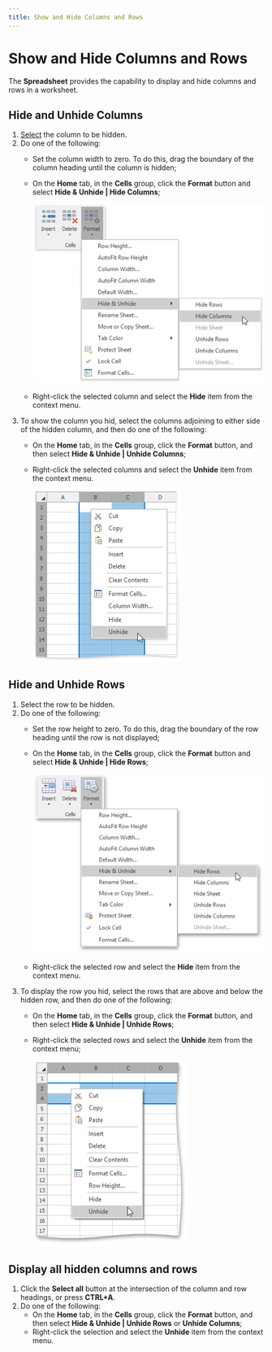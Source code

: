 ```yaml
---
title: Show and Hide Columns and Rows
---
```

# Show and Hide Columns and Rows
The **Spreadsheet** provides the capability to display and hide columns and rows in a worksheet.

## Hide and Unhide Columns
1. [Select](../editing-cells/select-cells-or-cell-content.md) the column to be hidden.
2. Do one of the following:
	* Set the column width to zero. To do this, drag the boundary of the column heading until the column is hidden;
	* On the **Home** tab, in the **Cells** group, click the **Format** button and select **Hide &amp; Unhide | Hide Columns**;
		
		![HideColumns.png](../../../images/img21241.png)
	* Right-click the selected column and select the **Hide** item from the context menu.
3. To show the column you hid, select the columns adjoining to either side of the hidden column, and then do one of the following:
	* On the **Home** tab, in the **Cells** group, click the **Format** button, and then select **Hide &amp; Unhide | Unhide Columns**;
	* Right-click the selected columns and select the **Unhide** item from the context menu.
		
		![UnhideColumn.png](../../../images/img21245.png)

## Hide and Unhide Rows
1. Select the row to be hidden.
2. Do one of the following:
	* Set the row height to zero. To do this, drag the boundary of the row heading until the row is not displayed;
	* On the **Home** tab, in the **Cells** group, click the **Format** button and select **Hide &amp; Unhide | Hide Rows**;
		
		![HideRows.png](../../../images/img21246.png)
	* Right-click the selected row and select the **Hide** item from the context menu.
3. To display the row you hid, select the rows that are above and below the hidden row, and then do one of the following:
	* On the **Home** tab, in the **Cells** group, click the **Format** button, and then select **Hide &amp; Unhide | Unhide Rows**;
	* Right-click the selected rows and select the **Unhide** item from the context menu;
		
		![UnhideRow.png](../../../images/img21247.png)

## Display all hidden columns and rows
1. Click the **Select all** button at the intersection of the column and row headings, or press **CTRL+A**.
2. Do one of the following:
	* On the **Home** tab, in the **Cells** group, click the **Format** button, and then select **Hide &amp; Unhide | Unhide Rows** or **Unhide Columns**;
	* Right-click the selection and select the **Unhide** item from the context menu.